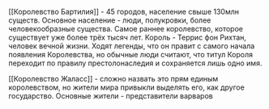 
[[Королевство Бартилия]] - 45 городов, население свыше 130млн существ. Основное население - люди, полукровки, более человекообразные существа. Самое раннее королевство, которое существует уже более трёх тысяч лет. 
Король - Террис фон Рихтан, человек вечной жизни. Ходят легенды, что он правит с самого начала появления Королевства, но обычные люди считают, что титул Короля переходит по правилу престолонаследия и сохраняется лишь одно имя. 

[[Королевство Жаласс]] - сложно назвать это прям единым королевством, но жители мира привыкли выделять его, как другое государство. Основные жители - представители варваров


